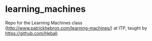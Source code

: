 # learning_machines
Repo for the Learning Machines class (http://www.patrickhebron.com/learning-machines/) at ITP, taught by https://github.com/Hebali
